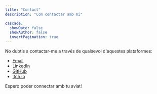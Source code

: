 ```yaml
---
title: "Contact"
description: "Com contactar amb mi"

cascade:
  showDate: false
  showAuthor: false
  invertPagination: true
---
```


No dubtis a contactar-me a través de qualsevol d'aquestes plataformes:

- [Email](mailto:mariodoradomartinez@gmail.com)
- [LinkedIn](https://www.linkedin.com/in/mario-dorado-martinez)
- [GitHub](https://github.com/mdoradom)
- [Itch.io](https://mdoradom.itch.io)

Espero poder connectar amb tu aviat!